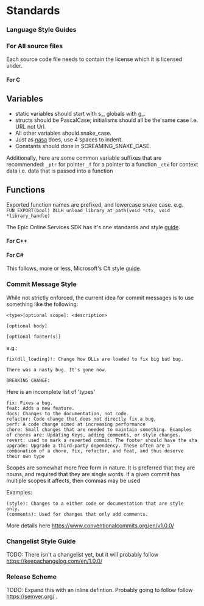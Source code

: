 # Standards

### Language Style Guides

### For All source files
Each source code file needs to contain the license which it is licensed under. 

#### For C

## Variables
* static variables should start with s_, globals with g_.
* structs should be PascalCase; initialisms should all be the same case i.e. URL not Url.
* All other variables should snake_case.
* Just as [nasa](https://ntrs.nasa.gov/api/citations/19950022400/downloads/19950022400.pdf#page=18) does, use 4 spaces to indent.
* Constants should done in SCREAMING_SNAKE_CASE.


Additionally, here are some common variable suffixes that are recommended:
`_ptr`  for pointer
`_f`    for a pointer to a function
`_ctx`  for context data i.e. data that is passed into a function

## Functions
Exported function names are prefixed, and lowercase snake case.
e.g.
`FUN_EXPORT(bool) DLLH_unload_library_at_path(void *ctx, void *library_handle)`

The Epic Online Services SDK has it's one standards and style [guide](https://docs.unrealengine.com/4.26/en-US/ProductionPipelines/DevelopmentSetup/CodingStandard/).

#### For C++


#### For C#
This follows, more or less, Microsoft's C# style [guide](https://docs.microsoft.com/en-us/dotnet/csharp/fundamentals/coding-style/coding-conventions).

### Commit Message Style
While not strictly enforced, the current idea for commit messages is to use something like the following:

```
<type>[optional scope]: <description>

[optional body]

[optional footer(s)]
```  

e.g.:
```
fix(dll_loading)!: Change how DLLs are loaded to fix big bad bug.

There was a nasty bug. It's gone now.

BREAKING CHANGE:
```

Here is an incomplete list of 'types'
```
fix: Fixes a bug.
feat: Adds a new feature.
docs: Changes to the documentation, not code.
refactor: Code change that does not directly fix a bug.
perf: A code change aimed at increasing performance
chore: Small changes that are needed to maintain something. Examples of chores are: Updating Keys, adding comments, or style changes.
revert: used to mark a reverted commit. The footer should have the sha
upgrade: Upgrade a third-party dependency. These often are a combonation of a chore, fix, refactor, and feat, and thus deserve their own type
```

Scopes are somewhat more free form in nature. It is preferred that they are nouns, and required that they are single words.
If a given commit has multiple scopes it affects, then commas may be used

Examples:
```
(style): Changes to a either code or documentation that are style only.
(comments): Used for changes that only add comments.

```

More details here
https://www.conventionalcommits.org/en/v1.0.0/


### Changelist Style Guide
TODO: There isn't a changelist yet, but it will probably follow https://keepachangelog.com/en/1.0.0/

### Release Scheme
TODO: Expand this with an inline defintion. Probably going to follow follow https://semver.org/ .

